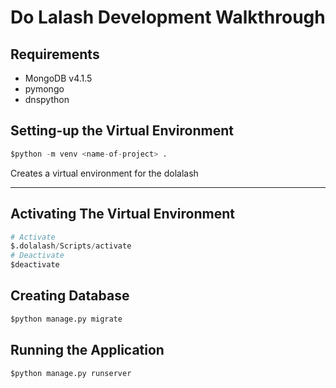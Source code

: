 # Do Lalash Development Walkthrough

## Requirements

- MongoDB v4.1.5
- pymongo
- dnspython

## Setting-up the Virtual Environment

```python
$python -m venv <name-of-project> .
```

Creates a virtual environment for the dolalash

---

## Activating The Virtual Environment

```python
# Activate
$.dolalash/Scripts/activate
# Deactivate
$deactivate
```

## Creating Database

```python
$python manage.py migrate
```

## Running the Application

```python
$python manage.py runserver
```

